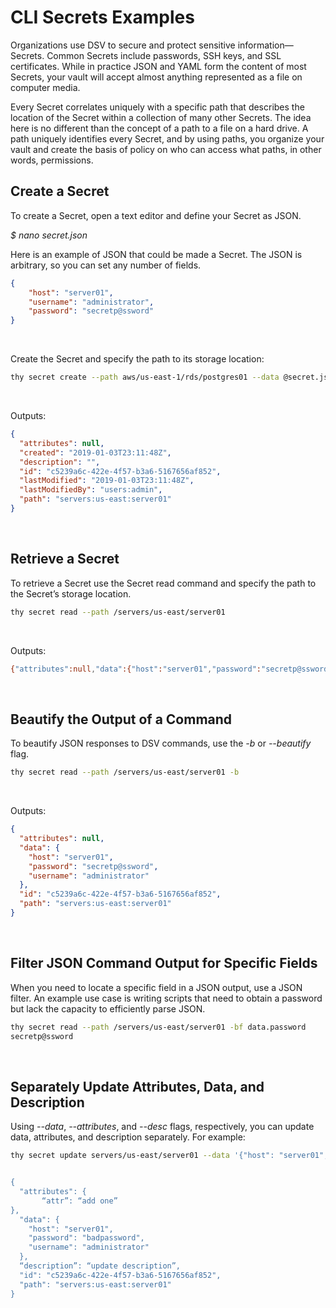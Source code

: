 ﻿[title]: # (CLI Secrets Examples)
[tags]: # (DevOps Secrets Vault,DSV,)
[priority]: # (1700)

# CLI Secrets Examples

Organizations use DSV to secure and protect sensitive information—Secrets. Common Secrets include passwords, SSH keys, and SSL certificates. While in practice JSON and YAML form the content of most Secrets, your vault will accept almost anything represented as a file on computer media.

Every Secret correlates uniquely with a specific path that describes the location of the Secret within a collection of many other Secrets. The idea here is no different than the concept of a path to a file on a hard drive. A path uniquely identifies every Secret, and by using paths, you organize your vault and create the basis of policy on who can access what paths, in other words, permissions.

## Create a Secret

To create a Secret, open a text editor and define your Secret as JSON.

*$ nano secret.json*

Here is an example of JSON that could be made a Secret. The JSON is arbitrary, so you can set any number of fields.

```json
{
    "host": "server01",
    "username": "administrator",
    "password": "secretp@ssword"
}
```
 

Create the Secret and specify the path to its storage location:

```BASH
thy secret create --path aws/us-east-1/rds/postgres01 --data @secret.json
```
 

Outputs:

```json
{
  "attributes": null,
  "created": "2019-01-03T23:11:48Z",
  "description": "",
  "id": "c5239a6c-422e-4f57-b3a6-5167656af852",
  "lastModified": "2019-01-03T23:11:48Z",
  "lastModifiedBy": "users:admin",
  "path": "servers:us-east:server01"
}
```
 

## Retrieve a Secret

To retrieve a Secret use the Secret read command and specify the path to the Secret’s storage location.

```BASH
thy secret read --path /servers/us-east/server01
```
 

Outputs:

```BASH
{"attributes":null,"data":{"host":"server01","password":"secretp@ssword","username":"administrator"},"id":"c5239a6c-422e-4f57-b3a6-5167656af852","path":"servers:us-east:server01"}
```
 

## Beautify the Output of a Command

To beautify JSON responses to DSV commands, use the *-b* or *--beautify* flag.

```BASH
thy secret read --path /servers/us-east/server01 -b
```
 

Outputs:

```json
{
  "attributes": null,
  "data": {
    "host": "server01",
    "password": "secretp@ssword",
    "username": "administrator"
  },
  "id": "c5239a6c-422e-4f57-b3a6-5167656af852",
  "path": "servers:us-east:server01"
}
```
 

## Filter JSON Command Output for Specific Fields

When you need to locate a specific field in a JSON output, use a JSON filter. An example use case is writing scripts that need to obtain a password but lack the capacity to efficiently parse JSON.

```BASH
thy secret read --path /servers/us-east/server01 -bf data.password
secretp@ssword
```
 

## Separately Update Attributes, Data, and Description

Using *--data*, *--attributes*, and *--desc* flags, respectively, you can update data, attributes, and description separately. For example:

```BASH
thy secret update servers/us-east/server01 --data '{"host": "server01", “password”: “badpassword”,”username”: “admininistrator”}' --desc 'update description’  --attributes ‘{“attr”: “add one”}’


{
  "attributes": {
       “attr”: “add one”
},
  "data": {
    "host": "server01",
    "password": "badpassword",
    "username": "administrator"
  },
  “description”: “update description”,
  "id": "c5239a6c-422e-4f57-b3a6-5167656af852",
  "path": "servers:us-east:server01"
}
```

